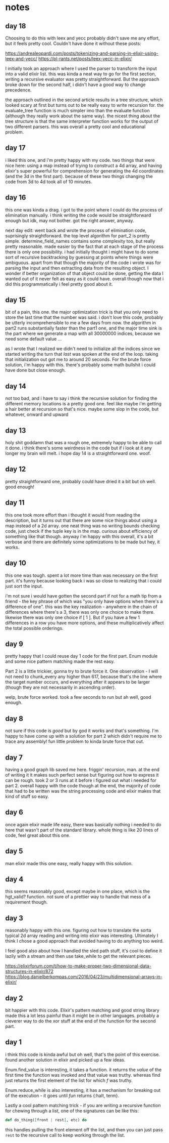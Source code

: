 # notes

## day 18
Choosing to do this with leex and yecc probably didn't save me any effort, but it feels pretty cool. Couldn't have done it without these posts:

https://andrealeopardi.com/posts/tokenizing-and-parsing-in-elixir-using-leex-and-yecc/
https://pl-rants.net/posts/leex-yecc-in-elixir/

I initially took an approach where I used the parser to transform the input into a valid elixir list. this was kinda a neat way to go for the first section, writing a recursive evaluator was pretty straightforward. But the approach broke down for the second half, i didn't have a good way to change precedence.

the approach outlined in the second article results in a tree structure, which looked scary at first but turns out to be really easy to write recursion for. the evaluate_tree function is much simpler imo than the evaluate function (although they really work about the same way). the nicest thing about the tree structure is that the same interpreter function works for the output of two different parsers. this was overall a pretty cool and educational problem.

## day 17
i liked this one, and i'm pretty happy with my code. two things that were nice here: using a map instead of trying to construct a 4d array, and having elixir's super powerful for comprehension for generating the 4d coordinates (and the 3d in the first part). because of these two things changing the code from 3d to 4d took all of 10 minutes.

## day 16
this one was kinda a drag. i got to the point where I could do the process of elimination manually. i think writing the code would be straightforward enough but idk, may not bother. got the right answer, anyway.

next day edit: went back and wrote the process of elimination code, suprisingly straightforward. the top level algorithm for part_2 is pretty simple. determine_field_names contains some complexity too, but really pretty reasonable. made easier by the fact that at each stage of the process there is only one possibility. i had initially thought i might have to do some sort of recursive backtracking by guessing at points where things were ambiguous. apart from that though the majority of the code i wrote was for parsing the input and then extracting data from the resulting object. I wonder if better organization of that object could be done, getting the data I wanted out of it never felt as easy as it could have. overall though now that i did this programmatically i feel pretty good about it.

## day 15
bit of a pain, this one. the major optimization trick is that you only need to store the last time that the number was said. i don't love this code, probably be utterly incomprehensible to me a few days from now. the algorithm in part2 runs substantially faster than the part1 one, and the major time sink is the part where we generate a map with all 30000000 indices, because we need some default value ...

as I wrote that I realized we didn't need to initialize all the indices since we started writing the turn that _last_ was spoken at the end of the loop. taking that initialization out got me to around 20 seconds. For the brute force solution, i'm happy with this. there's probably some math bullshit i could have done but close enough.

## day 14
not too bad, and i have to say i think the recursive solution for finding the different memory locations is a pretty good one. feel like maybe i'm getting a hair better at recursion so that's nice. maybe some slop in the code, but whatever, onward and upward

## day 13
holy shit goddamn that was a rough one, extremely happy to be able to call it done. i think there's some weirdness in the code but if i look at it any longer my brain will melt. i hope day 14 is a straightforward one. woof.

## day 12
pretty straightforward one, probably could have dried it a bit but oh well. good enough!

## day 11
this one took more effort than i thought it would from reading the description, but it turns out that there are some nice things about using a map instead of a 2d array. one neat thing was no writing bounds checking code, just check if the tuple key is in the map. curious about efficiency of something like that though. anyway i'm happy with this overall, it's a bit verbose and there are definitely some optimizations to be made but hey, it works.


## day 10
this one was tough. spent a lot more time than was necessary on the first part. it's funny because looking back i was so close to realizing that i could just sort the input.

i'm not sure i would have gotten the second part if not for a math tip from a friend - the key phrase of which was "you only have options when there's a difference of one". this was the key realization - anywhere in the chain of differences where there's a 3, there was only one choice to make there. likewise there was only one choice if [ 1 ]. But if you have a few 1 differences in a row you have more options, and these multiplicatively affect the total possible orderings.

## day 9
pretty happy that I could reuse day 1 code for the first part. Enum module and some nice pattern matching made the rest easy.

Part 2 is a little trickier, gonna try to brute force it. One observation - I will not need to chunk_every any higher than 617, because that's the line where the target number occurs, and everything after it appears to be larger (though they are not necessarily in ascending order).

welp, brute force worked. took a few seconds to run but ah well, good enough.

## day 8
not sure if this code is _good_ but by god it works and that's something. I'm happy to have come up with a solution for part 2 which didn't require me to trace any assembly! fun little problem to kinda brute force that out.

## day 7
having a good graph lib saved me here. friggin' recursion, man. at the end of writing it it makes such perfect sense but figuring out how to express it can be rough. took 2 or 3 runs at it before i figured out what i needed for part 2. overall happy with the code though at the end, the majority of code that had to be written was the string processing code and elixir makes that kind of stuff so easy.

## day 6
once again elixir made life easy, there was basically nothing i needed to do here that wasn't part of the standard library. whole thing is like 20 lines of code, feel great about this one.

## day 5
man elixir made this one easy, really happy with this solution.

## day 4
this seems reasonably good, except maybe in one place, which is the hgt_valid? function. not sure of a prettier way to handle that mess of a requirement though.

## day 3
reasonably happy with this one. figuring out how to translate the sorta typical 2d array reading and writing into elixir was interesting. Ultimately I think I chose a good approach that avoided having to do anything too weird.

I feel good also about how I handled the sled path stuff, it's cool to define it lazily with a stream and then use take_while to get the relevant pieces.

https://elixirforum.com/t/how-to-make-proper-two-dimensional-data-structures-in-elixir/872
https://blog.danielberkompas.com/2016/04/23/multidimensional-arrays-in-elixir/



## day 2
bit happier with this code. Elixir's pattern matching and good string library made this a lot less painful than it might be in other languages. probably a cleverer way to do the xor stuff at the end of the function for the second part.

## day 1

i think this code is kinda awful but oh well, that's the point of this exercise. found another solution in elixir and picked up a few ideas.

Enum.find_value is interesting, it takes a function. it returns the _value_ of the first time the function was invoked and that value was truthy. whereas find just returns the first element of the list for which _f_ was truthy.

Enum.reduce_while is also interesting, it has a mechanism for breaking out of the execution - it goes until _fun_ returns {:halt, term}.

Lastly a cool pattern matching trick - if you are writing a recursive function for chewing through a list, one of the signatures can be like this:
```elixir
def do_thing([front | rest], etc) do
```
this handles pulling the front element off the list, and then you can just pass `rest` to the recursive call to keep working through the list.